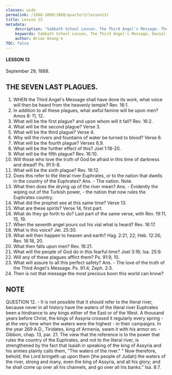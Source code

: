 ```yaml
---
classes: wide
permalink: /1888-1890/1888/quarter3/lesson13/
title: Lesson 13
metadata:
    description: "Sabbath School Lesson. The Third Angel's Message. The Seven Last Plagues. Lesson 13. September 29, 1888. 1. WHEN the Third Angel's Message shall have done its work, what voice will then be heard from the heavenly temple? Rev. 16:r. 2. In addition to all these plagues, what awful famine will be upon men? Amos 8: 11, 12."
    keywords: Sabbath School Lesson, The Third Angel's Message, Daniel, Prophecy, September 29 1888
    author: Brian Onang'o
TOC: false
---
```


#### LESSON 13

September 29, 1888.

## THE SEVEN LAST PLAGUES.

1. WHEN the Third Angel's Message shall have done its work, what voice will then be heard from the heavenly temple? Rev. 16:1.
2. In addition to all these plagues, what awful famine will be upon men? Amos 8: 11, 12.
3. What will be the first plague? and upon whom will it fall? Rev. 16:2.
4. What will be the second plague? Verse 3.
5. What will be the third plague? Verse 4.
6. Why will the rivers and fountains of water be turned to blood? Verse 6.
7. What will be the fourth plague? Verses 8,9.
8. What will be the further effect of this? Joel 1:18-20.
9. What will be the fifth plague? Rev. 16:10.
10. Will those who love the truth of God be afraid in this time of darkness and dread? Ps. 91:5-8.
11. What will be the sixth plague? Rev. 16:12.
12. Does this refer to the literal river Euphrates, or to the nation that dwells in the country of the Euphrates? Ans. - The nation. Note.
13. What then does the drying up of the river mean? Ans. - Evidently the wiping out of the Turkish power, - the nation that now rules the Euphrates country.
14. What did the prophet see at this same time? Verse 13.
15. What are these spirits? Verse 14, first part.
16. What do they go forth to do? Last part of the same verse, with Rev. 19:11, 15, 19.
17. When the seventh angel pours out his vial what is heard? Rev. 16:17.
18. What is this voice? Jer. 25:30.
19. What will then happen to heaven and earth? Hag. 2:21, 22; Heb. 12:26; Rev. 16:18, 20.
20. What then falls upon men? Rev. 16:21.
21. What will the people of God do in this fearful time? Joel 3:16; Isa. 25:9.
22. Will any of these plagues afflict them? Ps. 91:9, 10.
23. What will assure to all this perfect safety? Ans. - The love of the truth of the Third Angel's Message. Ps. 91:4; Zeph. 2:3.
24. Then is not that message the most precious boon this world can know?

## NOTE

QUESTION 12. - It is not possible that it should refer to the literal river, because never in all history have the waters of the literal river Euphrates been a hindrance to any kings either of the East or of the West. A thousand years before Christ, the kings of Assyria crossed it regularly every spring - at the very time when the waters were the highest - in their campaigns. In the year 269 A.D., Tiridates, king of Armenia, swam it with his armor on. - Gibbon, chap. 13, par. 21. The view that the reference is to the power that rules the country of the Euphrates, and not to the literal river, is strengthened by the fact that Isaiah in speaking of the king of Assyria and his armies plainly calls them, "The waters of the river." " Now therefore, behold, the Lord bringeth up upon them [the people of Judah] the waters of the river, strong and many, even the king of Assyria, and all his glory; and he shall come up over all his channels, and go over all his banks." Isa. 8:7.

